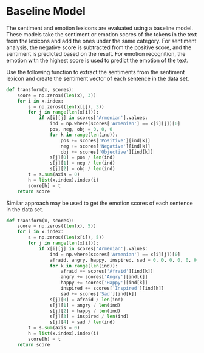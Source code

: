 # Baseline Model
The sentiment and emotion lexicons are evaluated using a baseline model. These models take the sentiment or emotion scores of the tokens in the text from the lexicons and add the ones under the same category. For sentiment analysis, the negative score is subtracted from the positive score, and the sentiment is predicted based on the result. For emotion recognition, the emotion with the highest score is used to predict the emotion of the text.

Use the following function to extract the sentiments from the sentiment lexicon and create the sentiment vector of each sentence in the data set.

```python
def transform(x, scores):
    score = np.zeros((len(x), 3))
    for i in x.index:
        s = np.zeros((len(x[i]), 3))
        for j in range(len(x[i])):
            if x[i][j] in scores['Armenian'].values:
                ind = np.where(scores['Armenian'] == x[i][j])[0]
                pos, neg, obj = 0, 0, 0
                for k in range(len(ind)):
                    pos += scores['Positive'][ind[k]]
                    neg += scores['Negative'][ind[k]]
                    obj += scores['Objective'][ind[k]]
                s[j][0] = pos / len(ind)
                s[j][1] = neg / len(ind)
                s[j][2] = obj / len(ind)
        t = s.sum(axis = 0)
        h = list(x.index).index(i)
        score[h] = t
    return score
```

Similar approach may be used to get the emotion scores of each sentence in the data set.

```python
def transform(x, scores):
    score = np.zeros((len(x), 5))
    for i in x.index:
        s = np.zeros((len(x[i]), 5))
        for j in range(len(x[i])):
            if x[i][j] in scores['Armenian'].values:
                ind = np.where(scores['Armenian'] == x[i][j])[0]
                afraid, angry, happy, inspired, sad = 0, 0, 0, 0, 0, 0, 0, 0
                for k in range(len(ind)):
                    afraid += scores['Afraid'][ind[k]]
                    angry += scores['Angry'][ind[k]]
                    happy += scores['Happy'][ind[k]]
                    inspired += scores['Inspired'][ind[k]]
                    sad += scores['Sad'][ind[k]]
                s[j][0] = afraid / len(ind)
                s[j][1] = angry / len(ind)
                s[j][2] = happy / len(ind)
                s[j][3] = inspired / len(ind)
                s[j][4] = sad / len(ind)
        t = s.sum(axis = 0)
        h = list(x.index).index(i)
        score[h] = t
    return score
```
